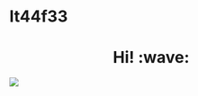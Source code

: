 # It44f33
<h1 align='center'> Hi! :wave:</h1>



<img src="https://github-readme-stats.vercel.app/api?username=44f33&show_icons=true&bg_color=30,e96443,904e95&title_color=aef&text_color=aef&count_private=true">
